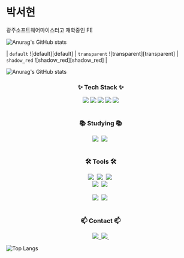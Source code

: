 # 박서현

광주소프트웨어마이스터고 재학중인 FE


![Anurag's GitHub stats](https://github-readme-stats.vercel.app/api?username=mikao4869&show_icons=true&theme=radical)

| `default` ![default][default] | `transparent` ![transparent][transparent] | `shadow_red` ![shadow_red][shadow_red] |

![Anurag's GitHub stats](https://github-readme-stats.vercel.app/api?username=mikao4869&show_icons=true&theme=transparent)


<!--내용 부분-->
<h3 align="center">✨ Tech Stack ✨</h3>
<div align="center">
  <img src="https://img.shields.io/badge/html5-E34F26.svg?style=for-the-badge&logo=html5&logoColor=white" />
 <img src="https://img.shields.io/badge/css3-1572B6.svg?style=for-the-badge&logo=css3&logoColor=white" />
 <img src="https://img.shields.io/badge/javascript-F7DF1E.svg?style=for-the-badge&logo=javascript&logoColor=20232a" />
  <img src="https://img.shields.io/badge/react-20232a.svg?style=for-the-  badge&logo=react&logoColor=61DAFB" />  
  <img src="https://img.shields.io/badge/styled--components-DB7093?style=for-the-badge&logo=styled-components&logoColor=ffd35b" />
</div>


<br>

<h3 align="center">📚 Studying 📚</h3>
<div align="center">
  <img src="https://img.shields.io/badge/typescript-007ACC.svg?style=for-the-badge&logo=typescript&logoColor=white" />&nbsp
  <img src="https://img.shields.io/badge/React%20Query-FF4154?style=for-the-badge&logo=react%20query&logoColor=white" />&nbsp
</div>

<br>

<h3 align="center">🛠 Tools 🛠</h3>
<div align="center">
  <img src="https://img.shields.io/badge/git-F05033.svg?style=for-the-badge&logo=git&logoColor=white" />&nbsp
  </a>
  <img src="https://img.shields.io/badge/github-181717.svg?style=for-the-badge&logo=github&logoColor=white" />&nbsp
  <img src="https://img.shields.io/badge/Notion-F3F3F3.svg?style=for-the-badge&logo=notion&logoColor=black" />&nbsp
</div>

<div align="center">
  <img src="https://img.shields.io/badge/adobe%20photoshop-08253c.svg?style=for-the-badge&logo=adobe%20photoshop&logoColor=37abff" />&nbsp
  <img src="https://img.shields.io/badge/figma-F24E1E.svg?style=for-the-badge&logo=figma&logoColor=white" />&nbsp
</div>

<br>

<div align="center">
  <img src="https://img.shields.io/badge/VSCode-2C2C32.svg?style=for-the-badge&logo=visual-studio-code&logoColor=22ABF3" />&nbsp
  <img src="https://img.shields.io/badge/jupyter-2C2C32.svg?style=for-the-badge&logo=jupyter&logoColor=F37726" />&nbsp
<!--   <img src="https://img.shields.io/badge/Colab-2C2C32.svg?style=for-the-badge&logo=googlecolab&logoColor=F9AB00" />&nbsp -->
</div>

<br>

<h3 align="center">📫 Contact 📫</h3>
<div align="center">
  <a href="https://velog.io/@mikao/posts">
    <img src="https://img.shields.io/badge/Velog-1EBC8F?style=for-the-badge&logo=velog&logoColor=white" />&nbsp
  </a>

<a href="https://www.instagram.com/aigurexx1/?next=%2Fmikao_717%2F">
    <img src="https://img.shields.io/badge/instagram-FF0069?style=for-the-badge&logo=instagram&logoColor=white" />&nbsp
  </a>
</div>



![Top Langs](https://github-readme-stats.vercel.app/api/top-langs/?username=anuraghazra&layout=compact)
